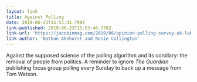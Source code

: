 ```yaml
---
layout: link
title: Against Polling
date: 2019-06-23T15:53:41.799Z
link-published: 2019-06-23T15:53:46.770Z
link-url: 'https://jacobinmag.com/2019/06/opinion-polling-survey-uk-labour-party'
link-author: 'Nathan Akehurst and Rosie Collington'
---
```

Against the supposed science of the polling algorithm and its corollary: the removal of people from politics. A reminder to ignore <cite>The Guardian</cite> publishing focus group polling every Sunday to back up a message from Tom Watson.
